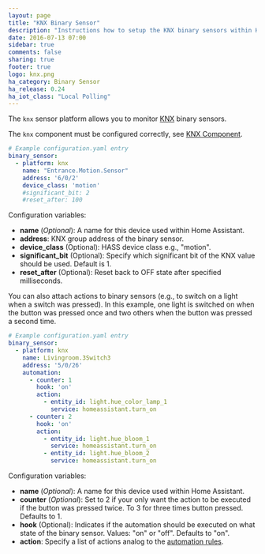 ```yaml
---
layout: page
title: "KNX Binary Sensor"
description: "Instructions how to setup the KNX binary sensors within Home Assistant."
date: 2016-07-13 07:00
sidebar: true
comments: false
sharing: true
footer: true
logo: knx.png
ha_category: Binary Sensor
ha_release: 0.24
ha_iot_class: "Local Polling"
---
```


The `knx` sensor platform allows you to monitor [KNX](http://www.knx.org) binary sensors.

The `knx` component must be configured correctly, see [KNX Component](/components/knx).

```yaml
# Example configuration.yaml entry
binary_sensor:
  - platform: knx
    name: "Entrance.Motion.Sensor"
    address: '6/0/2'
    device_class: 'motion'
    #significant_bit: 2
    #reset_after: 100
```

Configuration variables:

- **name** (*Optional*): A name for this device used within Home Assistant.
- **address**: KNX group address of the binary sensor.
- **device_class** (Optional): HASS device class e.g., "motion".
- **significant_bit** (Optional): Specify which significant bit of the KNX value should be used. Default is 1.
- **reset_after** (Optional): Reset back to OFF state after specified milliseconds.

You can also attach actions to binary sensors (e.g., to switch on a light when a switch was pressed). In this example, one light is switched on when the button was pressed once and two others when the button was pressed a second time.

```yaml
# Example configuration.yaml entry
binary_sensor:
  - platform: knx
    name: Livingroom.3Switch3
    address: '5/0/26'
    automation:
      - counter: 1
        hook: 'on'
        action:
          - entity_id: light.hue_color_lamp_1
            service: homeassistant.turn_on
      - counter: 2
        hook: 'on'
        action:
          - entity_id: light.hue_bloom_1
            service: homeassistant.turn_on
          - entity_id: light.hue_bloom_2
            service: homeassistant.turn_on
```

Configuration variables:

- **name** (*Optional*): A name for this device used within Home Assistant.
- **counter** (*Optional*): Set to 2 if your only want the action to be executed if the button was pressed twice. To 3 for three times button pressed. Defaults to 1.
- **hook** (Optional): Indicates if the automation should be executed on what state of the binary sensor. Values: "on" or "off". Defaults to "on".
- **action**: Specify a list of actions analog to the [automation rules](/docs/automation/action/).

